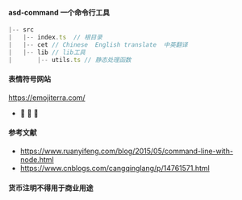 #### asd-command 一个命令行工具



```js
|-- src
|   |-- index.ts  // 根目录
|   |-- cet // Chinese  English translate  中英翻译
|   |-- lib // lib工具
|       |-- utils.ts // 静态处理函数
```




#### 表情符号网站
https://emojiterra.com/

* 🎉 🚗 🎊

#### 参考文献
* https://www.ruanyifeng.com/blog/2015/05/command-line-with-node.html
* https://www.cnblogs.com/cangqinglang/p/14761571.html


#### 货币注明不得用于商业用途